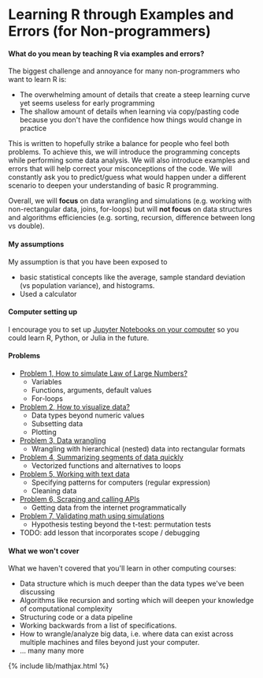 # Learning R through Examples and Errors (for Non-programmers)

#### What do you mean by teaching R via examples and errors?
The biggest challenge and annoyance for many non-programmers who want to learn R is:
- The overwhelming amount of details that create a steep learning curve yet seems useless for early programming
- The shallow amount of details when learning via copy/pasting code because you
  don't have the confidence how things would change in practice

This is written to hopefully strike a balance for people who feel both problems.
To achieve this, we will introduce the programming concepts while performing some
data analysis. We will also introduce examples and errors that will help correct
your misconceptions of the code. We will constantly ask you to predict/guess
what would happen under a different scenario to deepen your understanding of basic R programming.

Overall, we will **focus** on data wrangling and simulations (e.g. working with non-rectangular
data, joins, for-loops) but will **not focus** on data structures and algorithms
efficiencies (e.g. sorting, recursion, difference between long vs double).

#### My assumptions
My assumption is that you have been exposed to
- basic statistical concepts like the average, sample standard deviation (vs population variance),
  and histograms.
- Used a calculator

#### Computer setting up
I encourage you to set up [Jupyter Notebooks on your computer](../../../setup/conda_and_navigator_setup.md)
so you could learn R, Python, or Julia in the future.

#### Problems
- [Problem 1, How to simulate Law of Large Numbers?](learning_r_lln.md)
  - Variables
  - Functions, arguments, default values
  - For-loops
- [Problem 2, How to visualize data?](learning_r_data_viz.md)
  - Data types beyond numeric values
  - Subsetting data
  - Plotting
- [Problem 3, Data wrangling](learning_r_data_wrangle.md)
  - Wrangling with hierarchical (nested) data into rectangular formats
- [Problem 4, Summarizing segments of data quickly](learning_r_summarize.md)
  - Vectorized functions and alternatives to loops
- [Problem 5, Working with text data](learning_r_text_manipulation.md)
  - Specifying patterns for computers (regular expression)
  - Cleaning data
- [Problem 6, Scraping and calling APIs](learning_r_scraping_and_api.md)
  - Getting data from the internet programmatically
- [Problem 7, Validating math using simulations](learning_r_validating_prob_simulations.md)
  - Hypothesis testing beyond the t-test: permutation tests
- TODO: add lesson that incorporates scope / debugging

#### What we won't cover
What we haven't covered that you'll learn in other computing courses:
- Data structure which is much deeper than the data types we've been discussing
- Algorithms like recursion and sorting which will deepen your knowledge of computational complexity
- Structuring code or a data pipeline
- Working backwards from a list of specifications. 
- How to wrangle/analyze big data, i.e. where data can exist across multiple machines and files beyond just your computer.
- ... many many more

{% include lib/mathjax.html %}

